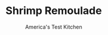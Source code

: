 ---
layout: ../../layouts/MarkdownPostLayout.astro
title: Shrimp Remoulade
author: America's Test Kitchen
pubDate: 2023-03-15
description: "New Orleans restaurants serve boatloads of this seafood starter. Could we re-create the dish outside the city limits?"
image_url: https://res.cloudinary.com/hksqkdlah/image/upload/ar_1:1,c_fill,dpr_2.0,f_auto,fl_lossy.progressive.strip_profile,g_faces:auto,q_auto:low,w_344/34601_sfs-shrimp-remoulade-14
tags: ["Main Courses","Fish & Seafood"]
calories: 1620
protein: 24
carbohydrates: 5
fats: 
fiber: 1
ingredients: ["1 1/2 pounds, jumbo shrimp, peeled, deveined, and tails removed",", Salt and pepper","2/3 cup, mayonnaise","1/4 cup finely chopped, celery","1/4 cup finely chopped, green bell pepper","3 tablespoons, minced cornichons","2 , scallions, sliced thin","1 tablespoon, lemon juice","1 1/2 teaspoons, prepared horseradish, drained","1 teaspoon, spicy brown mustard","1 teaspoon, ketchup","1 , garlic clove, minced","1/2 teaspoon, paprika","1/2 teaspoon, Worcestershire sauce","1/4 teaspoon, salt","1/4 teaspoon, pepper","1/8 teaspoon, cayenne pepper","1/2 head, Bibb lettuce (4 ounces), leaves separated and torn",", Lemon wedges",", Hot sauce"]
serves: 4
time: "45 minutes, plus 1 hour chilling"
instructions: ["For the shrimp: Combine 3 cups cold water, shrimp, and 1 1/2 teaspoons salt in Dutch oven. Set pot over medium-high heat and cook, stirring occasionally, until water registers 170 degrees and shrimp are just beginning to turn pink, 5 to 7 minutes.","Remove pot from heat, cover, and let sit until shrimp are completely pink and firm, about 5 minutes. Drain shrimp in colander. Rinse shrimp under cold water, then pat dry with paper towels. Transfer shrimp to large bowl and refrigerate until ready to use.","For the remoulade: Combine all ingredients in bowl.","Fold remoulade into shrimp until combined. Season with salt and pepper to taste. Cover and refrigerate to let flavors blend, about 1 hour. Serve over lettuce with lemon wedges and hot sauce."]
nutrition: ["350 mg Potassium","437 mg Phosphorus","117 mg Calcium","1 mg Iron","48 mg Magnesium","1234 mg Sodium","1 mg Zinc","31 g Fat","3 mg Niacin (B3)","7 g Monounsaturated","18 g Polyunsaturated","12 mg Vitamin C","229 mg Cholesterol","4 g Saturated","1 g Fiber","61 µg Folate (food)","1 g Sugars","45 µg Vitamin K","203 g Water","5 g Carbs","61 µg Folate equivalent (total)","24 g Protein","2 mg Vitamin E","1 µg Vitamin B12","153 µg Vitamin A","405 kcal Energy","1620 calories"]
notes: "We prefer shrimp not treated with sodium or preservatives such as sodium tripolyphosphate (STPP). Most frozen E-Z peel shrimp have been treated (the ingredient list should tell you). If using treated shrimp, reduce the salt in step 1 to 1/2 teaspoon."
---